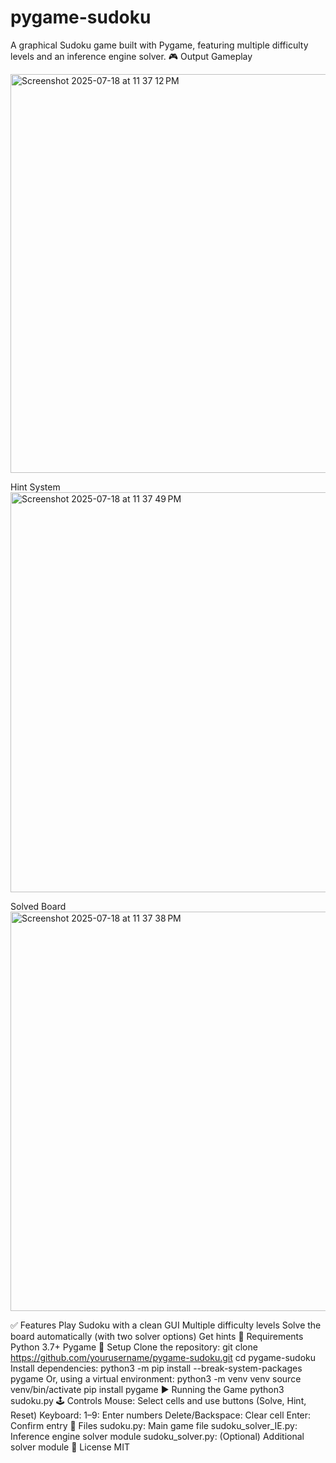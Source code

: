 # pygame-sudoku

A graphical Sudoku game built with Pygame, featuring multiple difficulty levels and an inference engine solver.
🎮 Output
Gameplay	

<img width="535" height="638" alt="Screenshot 2025-07-18 at 11 37 12 PM" src="https://github.com/user-attachments/assets/f0aadc2c-ef01-4fd6-bd63-5ab4e00043c0" />

Hint System
<img width="539" height="640" alt="Screenshot 2025-07-18 at 11 37 49 PM" src="https://github.com/user-attachments/assets/83fbcaa2-abf1-4e48-a109-b4e39c9b9613" />


Solved Board	
<img width="538" height="639" alt="Screenshot 2025-07-18 at 11 37 38 PM" src="https://github.com/user-attachments/assets/84e2e396-11df-41d0-b491-ba5b164e59c2" />


		
✅ Features
Play Sudoku with a clean GUI
Multiple difficulty levels
Solve the board automatically (with two solver options)
Get hints
🧰 Requirements
Python 3.7+
Pygame
🚀 Setup
Clone the repository:
git clone https://github.com/yourusername/pygame-sudoku.git
cd pygame-sudoku
Install dependencies:
python3 -m pip install --break-system-packages pygame
Or, using a virtual environment:
python3 -m venv venv
source venv/bin/activate
pip install pygame
▶️ Running the Game
python3 sudoku.py
🕹️ Controls
Mouse: Select cells and use buttons (Solve, Hint, Reset)
Keyboard:
1–9: Enter numbers
Delete/Backspace: Clear cell
Enter: Confirm entry
📁 Files
sudoku.py: Main game file
sudoku_solver_IE.py: Inference engine solver module
sudoku_solver.py: (Optional) Additional solver module
📄 License
MIT
